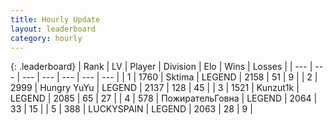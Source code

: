 ```yaml
---
title: Hourly Update
layout: leaderboard
category: hourly
---
```


{: .leaderboard}
| Rank | LV | Player | Division | Elo | Wins | Losses |
| --- | --- | --- | --- | --- | --- | --- |
| <span data-change="0">1</span> | 1760 | <span title="ID: 353063">Sktima</span> | LEGEND | <span data-change="0">2158</span> | <span data-change="0">51</span> | <span data-change="0">9</span> |
| <span data-change="0">2</span> | 2999 | <span title="ID: 164871">Hungry YuYu</span> | LEGEND | <span data-change="-9">2137</span> | <span data-change="1">128</span> | <span data-change="1">45</span> |
| <span data-change="0">3</span> | 1521 | <span title="ID: 392407">Kunzut1k</span> | LEGEND | <span data-change="0">2085</span> | <span data-change="0">65</span> | <span data-change="0">27</span> |
| <span data-change="0">4</span> | 578 | <span title="ID: 402846">ПожирательГовна</span> | LEGEND | <span data-change="0">2064</span> | <span data-change="0">33</span> | <span data-change="0">15</span> |
| <span data-change="0">5</span> | 388 | <span title="ID: 623829">LUCKYSPAIN</span> | LEGEND | <span data-change="0">2063</span> | <span data-change="0">28</span> | <span data-change="0">9</span> |